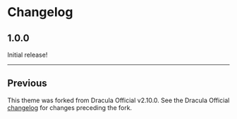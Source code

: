 # Changelog

## 1.0.0

Initial release!

---

## Previous

This theme was forked from Dracula Official v2.10.0. See the Dracula Official [changelog](https://github.com/dracula/visual-studio-code/blob/master/CHANGELOG.md#2100) for changes preceding the fork.
